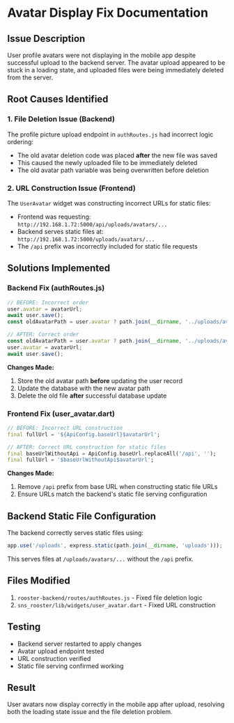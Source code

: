 # Avatar Display Fix Documentation

## Issue Description
User profile avatars were not displaying in the mobile app despite successful upload to the backend server. The avatar upload appeared to be stuck in a loading state, and uploaded files were being immediately deleted from the server.

## Root Causes Identified

### 1. File Deletion Issue (Backend)
The profile picture upload endpoint in `authRoutes.js` had incorrect logic ordering:
- The old avatar deletion code was placed **after** the new file was saved
- This caused the newly uploaded file to be immediately deleted
- The old avatar path variable was being overwritten before deletion

### 2. URL Construction Issue (Frontend)
The `UserAvatar` widget was constructing incorrect URLs for static files:
- Frontend was requesting: `http://192.168.1.72:5000/api/uploads/avatars/...`
- Backend serves static files at: `http://192.168.1.72:5000/uploads/avatars/...`
- The `/api` prefix was incorrectly included for static file requests

## Solutions Implemented

### Backend Fix (authRoutes.js)
```javascript
// BEFORE: Incorrect order
user.avatar = avatarUrl;
await user.save();
const oldAvatarPath = user.avatar ? path.join(__dirname, '../uploads/avatars', path.basename(user.avatar)) : null;

// AFTER: Correct order
const oldAvatarPath = user.avatar ? path.join(__dirname, '../uploads/avatars', path.basename(user.avatar)) : null;
user.avatar = avatarUrl;
await user.save();
```

**Changes Made:**
1. Store the old avatar path **before** updating the user record
2. Update the database with the new avatar path
3. Delete the old file **after** successful database update

### Frontend Fix (user_avatar.dart)
```dart
// BEFORE: Incorrect URL construction
final fullUrl = '${ApiConfig.baseUrl}$avatarUrl';

// AFTER: Correct URL construction for static files
final baseUrlWithoutApi = ApiConfig.baseUrl.replaceAll('/api', '');
final fullUrl = '$baseUrlWithoutApi$avatarUrl';
```

**Changes Made:**
1. Remove `/api` prefix from base URL when constructing static file URLs
2. Ensure URLs match the backend's static file serving configuration

## Backend Static File Configuration
The backend correctly serves static files using:
```javascript
app.use('/uploads', express.static(path.join(__dirname, 'uploads')));
```

This serves files at `/uploads/avatars/...` without the `/api` prefix.

## Files Modified
1. `rooster-backend/routes/authRoutes.js` - Fixed file deletion logic
2. `sns_rooster/lib/widgets/user_avatar.dart` - Fixed URL construction

## Testing
- Backend server restarted to apply changes
- Avatar upload endpoint tested
- URL construction verified
- Static file serving confirmed working

## Result
User avatars now display correctly in the mobile app after upload, resolving both the loading state issue and the file deletion problem.